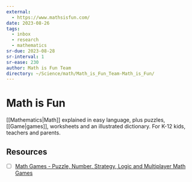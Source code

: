 ```yaml
---
external:
  - https://www.mathsisfun.com/
date: 2023-08-26
tags:
  - inbox
  - research
  - mathematics
sr-due: 2023-08-28
sr-interval: 1
sr-ease: 230
author: Math is Fun Team
directory: ~/Science/math/Math_is_Fun_Team-Math_is_Fun/
---
```


# Math is Fun

[[Mathematics|Math]] explained in easy language, plus puzzles, [[Game|games]],
worksheets and an illustrated dictionary. For K-12 kids, teachers and parents.

## Resources

- [ ] [Math Games - Puzzle, Number, Strategy, Logic and Multiplayer Math Games](https://www.mathsisfun.com/games/index.html)
